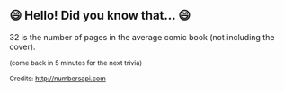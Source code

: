 ## 😄 Hello! Did you know that... 😄
32 is the number of pages in the average comic book (not including the cover).

<sup>(come back in 5 minutes for the next trivia)</sup>


<sup>Credits: http://numbersapi.com</sup>
